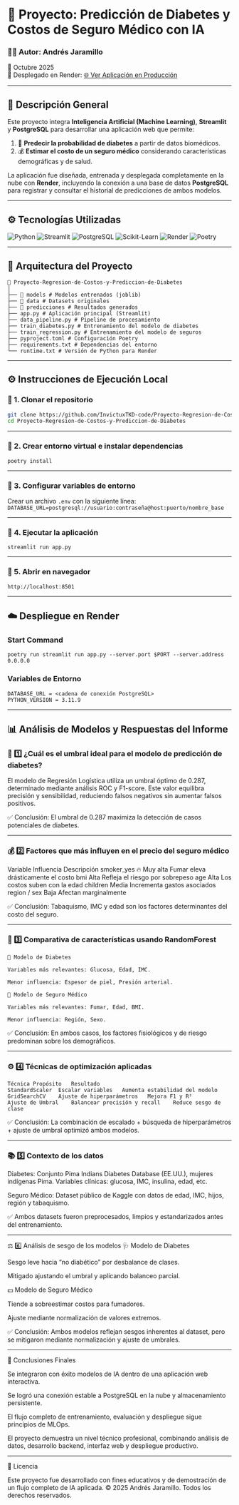 # 🧠 Proyecto: Predicción de Diabetes y Costos de Seguro Médico con IA

### 👨‍💻 Autor: **Andrés Jaramillo**  
📅 Octubre 2025  
🚀 Desplegado en Render: [🌐 Ver Aplicación en Producción](https://proyecto-regresion-de-costos-y-6m7d.onrender.com)

---

## 🧩 Descripción General

Este proyecto integra **Inteligencia Artificial (Machine Learning)**, **Streamlit** y **PostgreSQL** para desarrollar una aplicación web que permite:

1. 🏥 **Predecir la probabilidad de diabetes** a partir de datos biomédicos.  
2. 💰 **Estimar el costo de un seguro médico** considerando características demográficas y de salud.

La aplicación fue diseñada, entrenada y desplegada completamente en la nube con **Render**, incluyendo la conexión a una base de datos **PostgreSQL** para registrar y consultar el historial de predicciones de ambos modelos.

---

## ⚙️ Tecnologías Utilizadas

![Python](https://img.shields.io/badge/Python-3.11-blue?logo=python)
![Streamlit](https://img.shields.io/badge/Streamlit-Web_App-red?logo=streamlit)
![PostgreSQL](https://img.shields.io/badge/PostgreSQL-Database-blue?logo=postgresql)
![Scikit-Learn](https://img.shields.io/badge/Scikit--Learn-Machine_Learning-orange?logo=scikit-learn)
![Render](https://img.shields.io/badge/Render-Deployment-black?logo=render)
![Poetry](https://img.shields.io/badge/Poetry-Dependency_Manager-purple?logo=poetry)

---

## 🧠 Arquitectura del Proyecto
```
📁 Proyecto-Regresion-de-Costos-y-Prediccion-de-Diabetes
│
├── 📂 models # Modelos entrenados (joblib)
├── 📂 data # Datasets originales
├── 📂 predicciones # Resultados generados
├── app.py # Aplicación principal (Streamlit)
├── data_pipeline.py # Pipeline de procesamiento
├── train_diabetes.py # Entrenamiento del modelo de diabetes
├── train_regression.py # Entrenamiento del modelo de seguros
├── pyproject.toml # Configuración Poetry
├── requirements.txt # Dependencias del entorno
└── runtime.txt # Versión de Python para Render
```
---

## ⚙️ Instrucciones de Ejecución Local

### 🔹 1. Clonar el repositorio
```bash
git clone https://github.com/InvictuxTKD-code/Proyecto-Regresion-de-Costos-y-Prediccion-de-Diabetes
cd Proyecto-Regresion-de-Costos-y-Prediccion-de-Diabetes
```

---

### 🔹 2. Crear entorno virtual e instalar dependencias
```
poetry install
```
---

### 🔹 3. Configurar variables de entorno
Crear un archivo ```.env``` con la siguiente línea:
```DATABASE_URL=postgresql://usuario:contraseña@host:puerto/nombre_base```

---

### 🔹 4. Ejecutar la aplicación
```streamlit run app.py```

---

### 🔹 5. Abrir en navegador
```http://localhost:8501```

---

## ☁️ Despliegue en Render
### Start Command
```
poetry run streamlit run app.py --server.port $PORT --server.address 0.0.0.0
```

### Variables de Entorno
```
DATABASE_URL = <cadena de conexión PostgreSQL>
PYTHON_VERSION = 3.11.9
```
---
## 📊 Análisis de Modelos y Respuestas del Informe
### 🧩 1️⃣ ¿Cuál es el umbral ideal para el modelo de predicción de diabetes?
El modelo de Regresión Logística utiliza un umbral óptimo de 0.287, determinado mediante análisis ROC y F1-score.
Este valor equilibra precisión y sensibilidad, reduciendo falsos negativos sin aumentar falsos positivos.

✅ Conclusión: El umbral de 0.287 maximiza la detección de casos potenciales de diabetes.

---

### 💰 2️⃣ Factores que más influyen en el precio del seguro médico
Variable	Influencia	Descripción
smoker_yes	🔥 Muy alta	Fumar eleva drásticamente el costo
bmi	Alta	Refleja el riesgo por sobrepeso
age	Alta	Los costos suben con la edad
children	Media	Incrementa gastos asociados
region / sex	Baja	Afectan marginalmente

✅ Conclusión: Tabaquismo, IMC y edad son los factores determinantes del costo del seguro.

---

### 🌲 3️⃣ Comparativa de características usando RandomForest
```
🔹 Modelo de Diabetes

Variables más relevantes: Glucosa, Edad, IMC.

Menor influencia: Espesor de piel, Presión arterial.

🔹 Modelo de Seguro Médico

Variables más relevantes: Fumar, Edad, BMI.

Menor influencia: Región, Sexo.
```
✅ Conclusión: En ambos casos, los factores fisiológicos y de riesgo predominan sobre los demográficos.

---

### ⚙️ 4️⃣ Técnicas de optimización aplicadas
```
Técnica	Propósito	Resultado
StandardScaler	Escalar variables	Aumenta estabilidad del modelo
GridSearchCV	Ajuste de hiperparámetros	Mejora F1 y R²
Ajuste de Umbral	Balancear precisión y recall	Reduce sesgo de clase
```
✅ Conclusión: La combinación de escalado + búsqueda de hiperparámetros + ajuste de umbral optimizó ambos modelos.

---

### 📚 5️⃣ Contexto de los datos

Diabetes: Conjunto Pima Indians Diabetes Database (EE.UU.), mujeres indígenas Pima.
Variables clínicas: glucosa, IMC, insulina, edad, etc.

Seguro Médico: Dataset público de Kaggle con datos de edad, IMC, hijos, región y tabaquismo.

✅ Ambos datasets fueron preprocesados, limpios y estandarizados antes del entrenamiento.

---

⚖️ 6️⃣ Análisis de sesgo de los modelos
🩺 Modelo de Diabetes

Sesgo leve hacia “no diabético” por desbalance de clases.

Mitigado ajustando el umbral y aplicando balanceo parcial.

💵 Modelo de Seguro Médico

Tiende a sobreestimar costos para fumadores.

Ajuste mediante normalización de valores extremos.

✅ Conclusión: Ambos modelos reflejan sesgos inherentes al dataset, pero se mitigaron mediante normalización y ajuste de umbrales.

---

🧠 Conclusiones Finales

Se integraron con éxito modelos de IA dentro de una aplicación web interactiva.

Se logró una conexión estable a PostgreSQL en la nube y almacenamiento persistente.

El flujo completo de entrenamiento, evaluación y despliegue sigue principios de MLOps.

El proyecto demuestra un nivel técnico profesional, combinando análisis de datos, desarrollo backend, interfaz web y despliegue productivo.

---

📎 Licencia

Este proyecto fue desarrollado con fines educativos y de demostración de un flujo completo de IA aplicada.
© 2025 Andrés Jaramillo. Todos los derechos reservados.


